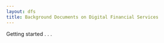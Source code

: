 ```yaml
---
layout: dfs
title: Background Documents on Digital Financial Services
---
```


Getting started . . .

 